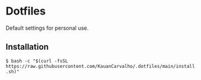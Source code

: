 # Dotfiles

Default settings for personal use.

## Installation

`$ bash -c "$(curl -fsSL https://raw.githubusercontent.com/KauanCarvalho/.dotfiles/main/install.sh)"`

